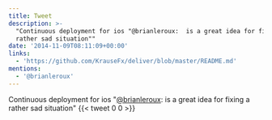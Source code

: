 ```yaml
---
title: Tweet
description: >-
  "Continuous deployment for ios "@brianleroux:  is a great idea for fixing a
  rather sad situation""
date: '2014-11-09T08:11:09+00:00'
links:
  - 'https://github.com/KrauseFx/deliver/blob/master/README.md'
mentions:
  - '@brianleroux'
---
```

Continuous deployment for ios "[@brianleroux](https://twitter.com/@brianleroux):  is a great idea for fixing a rather sad situation"
      {{< tweet 0 0 >}}
    
